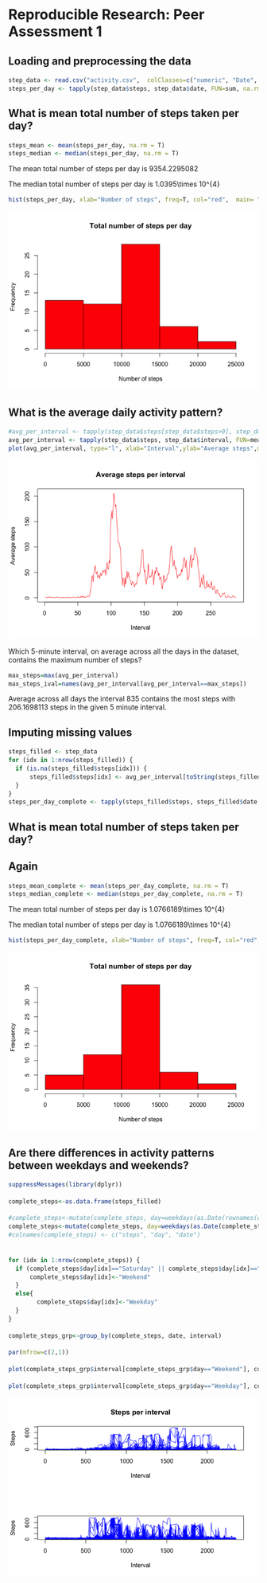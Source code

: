 # Reproducible Research: Peer Assessment 1


## Loading and preprocessing the data

```r
step_data <- read.csv("activity.csv",  colClasses=c("numeric", "Date", "numeric"), na.strings="NA", header = TRUE, stringsAsFactors=FALSE)
steps_per_day <- tapply(step_data$steps, step_data$date, FUN=sum, na.rm=T)
```

## What is mean total number of steps taken per day?


```r
steps_mean <- mean(steps_per_day, na.rm = T)
steps_median <- median(steps_per_day, na.rm = T)
```

The mean total number of steps per day is 9354.2295082

The median total number of steps per day is 1.0395\times 10^{4}


```r
hist(steps_per_day, xlab="Number of steps", freq=T, col="red",  main= "Total number of steps per day")
```

![](PA1_template_files/figure-html/unnamed-chunk-3-1.png) 

## What is the average daily activity pattern?


```r
#avg_per_interval <- tapply(step_data$steps[step_data$steps>0], step_data$interval[step_data$steps>0], FUN=mean, na.rm=T)
avg_per_interval <- tapply(step_data$steps, step_data$interval, FUN=mean, na.rm=T)
plot(avg_per_interval, type="l", xlab="Interval",ylab="Average steps",main="Average steps per interval", col="red")
```

![](PA1_template_files/figure-html/unnamed-chunk-4-1.png) 

Which 5-minute interval, on average across all the days in the dataset, contains the maximum number of steps?


```r
max_steps=max(avg_per_interval)
max_steps_ival=names(avg_per_interval[avg_per_interval==max_steps])
```

Average across all days the interval 835 contains the most steps with 206.1698113 steps in the given 5 minute interval.

## Imputing missing values

```r
steps_filled <- step_data
for (idx in 1:nrow(steps_filled)) {
  if (is.na(steps_filled$steps[idx])) {
      steps_filled$steps[idx] <- avg_per_interval[toString(steps_filled$interval[idx])]
  }
}
steps_per_day_complete <- tapply(steps_filled$steps, steps_filled$date, FUN=sum, na.rm=T)
```

## What is mean total number of steps taken per day?
## Again

```r
steps_mean_complete <- mean(steps_per_day_complete, na.rm = T)
steps_median_complete <- median(steps_per_day_complete, na.rm = T)
```

The mean total number of steps per day is 1.0766189\times 10^{4}

The median total number of steps per day is 1.0766189\times 10^{4}


```r
hist(steps_per_day_complete, xlab="Number of steps", freq=T, col="red",  main= "Total number of steps per day")
```

![](PA1_template_files/figure-html/unnamed-chunk-8-1.png) 


## Are there differences in activity patterns between weekdays and weekends?

```r
suppressMessages(library(dplyr))

complete_steps<-as.data.frame(steps_filled)

#complete_steps<-mutate(complete_steps, day=weekdays(as.Date(rownames(complete_steps))), date=as.Date(rownames(complete_steps)))
complete_steps<-mutate(complete_steps, day=weekdays(as.Date(complete_steps$date)), date=as.Date(complete_steps$date))
#colnames(complete_steps) <- c("steps", "day", "date")


for (idx in 1:nrow(complete_steps)) {
  if (complete_steps$day[idx]=="Saturday" || complete_steps$day[idx]=="Sunday") {
      complete_steps$day[idx]<-"Weekend"
  }
  else{
        complete_steps$day[idx]<-"Weekday"
  }
}

complete_steps_grp<-group_by(complete_steps, date, interval)

par(mfrow=c(2,1))

plot(complete_steps_grp$interval[complete_steps_grp$day=="Weekend"], complete_steps_grp$steps[complete_steps_grp$day=="Weekend"], type="l", xlab="Interval",ylab="Steps",main="Steps per interval", col="blue")

plot(complete_steps_grp$interval[complete_steps_grp$day=="Weekday"], complete_steps_grp$steps[complete_steps_grp$day=="Weekday"], type="l", xlab="Interval",ylab="Steps", col="blue")
```

![](PA1_template_files/figure-html/unnamed-chunk-9-1.png) 





